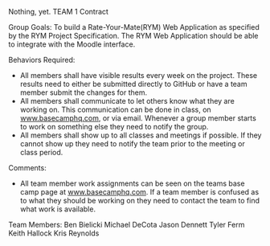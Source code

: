 Nothing, yet.
TEAM 1 Contract

Group Goals:
To build a Rate-Your-Mate(RYM) Web Application as specified by the RYM Project Specification.  The RYM Web Application should be able to integrate with the Moodle interface.

Behaviors Required:
- All members shall have visible results every week on the project.  These results need to either be submitted directly to GitHub or have a team member submit the changes for them.
- All members shall communicate to let others know what they are working on.  This communication can be done in class, on www.basecamphq.com, or via email.  Whenever a group member starts to work on something else they need to notify the group.
- All members shall show up to all classes and meetings if possible.  If they cannot show up they need to notify the team prior to the meeting or class period.

Comments:
- All team member work assignments can be seen on the teams base camp page at www.basecamphq.com.  If a team member is confused as to what they should be working on they need to contact the team to find what work is available.

Team Members:
Ben Bielicki
Michael DeCota
Jason Dennett
Tyler Ferm
Keith Hallock
Kris Reynolds

